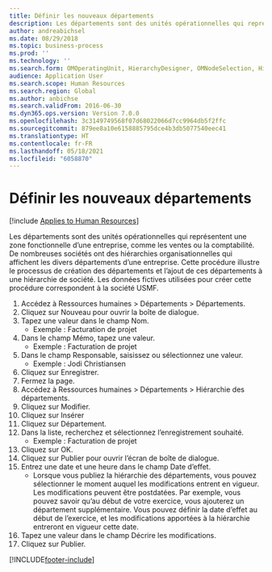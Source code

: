 ```yaml
---
title: Définir les nouveaux départements
description: Les départements sont des unités opérationnelles qui représentent une zone fonctionnelle d’une entreprise, comme les ventes ou la comptabilité.
author: andreabichsel
ms.date: 08/29/2018
ms.topic: business-process
ms.prod: ''
ms.technology: ''
ms.search.form: OMOperatingUnit, HierarchyDesigner, OMNodeSelection, HierarchyPublishAndCloseForm, HcmPersonnelManagementWorkspace
audience: Application User
ms.search.scope: Human Resources
ms.search.region: Global
ms.author: anbichse
ms.search.validFrom: 2016-06-30
ms.dyn365.ops.version: Version 7.0.0
ms.openlocfilehash: 3c3149749568f07d68022066d7cc9964db5f2ffc
ms.sourcegitcommit: 879ee8a10e6158885795dce4b3db5077540eec41
ms.translationtype: HT
ms.contentlocale: fr-FR
ms.lasthandoff: 05/18/2021
ms.locfileid: "6058870"
---
```

# <a name="define-new-departments"></a>Définir les nouveaux départements

[!include [Applies to Human Resources](../includes/applies-to-hr.md)]



Les départements sont des unités opérationnelles qui représentent une zone fonctionnelle d’une entreprise, comme les ventes ou la comptabilité. De nombreuses sociétés ont des hiérarchies organisationnelles qui affichent les divers départements d’une entreprise. Cette procédure illustre le processus de création des départements et l’ajout de ces départements à une hiérarchie de société. Les données fictives utilisées pour créer cette procédure correspondent à la société USMF.

1. Accédez à Ressources humaines > Départements > Départements.
2. Cliquez sur Nouveau pour ouvrir la boîte de dialogue.
3. Tapez une valeur dans le champ Nom.
    * Exemple : Facturation de projet  
4. Dans le champ Mémo, tapez une valeur.
    * Exemple : Facturation de projet  
5. Dans le champ Responsable, saisissez ou sélectionnez une valeur.
    * Exemple : Jodi Christiansen  
6. Cliquez sur Enregistrer.
7. Fermez la page.
8. Accédez à Ressources humaines > Départements > Hiérarchie des départements.
9. Cliquez sur Modifier.
10. Cliquez sur Insérer
11. Cliquez sur Département.
12. Dans la liste, recherchez et sélectionnez l’enregistrement souhaité.
    * Exemple : Facturation de projet  
13. Cliquez sur OK.
14. Cliquez sur Publier pour ouvrir l’écran de boîte de dialogue.
15. Entrez une date et une heure dans le champ Date d’effet.
    * Lorsque vous publiez la hiérarchie des départements, vous pouvez sélectionner le moment auquel les modifications entrent en vigueur. Les modifications peuvent être postdatées. Par exemple, vous pouvez savoir qu’au début de votre exercice, vous ajouterez un département supplémentaire. Vous pouvez définir la date d’effet au début de l’exercice, et les modifications apportées à la hiérarchie entreront en vigueur cette date.  
16. Tapez une valeur dans le champ Décrire les modifications.
17. Cliquez sur Publier.



[!INCLUDE[footer-include](../includes/footer-banner.md)]